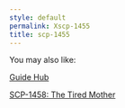 ```yaml
---
style: default
permalink: Xscp-1455
title: scp-1455
---
```

You may also like:

[Guide Hub](http://scp-wiki.net/guide-hub)

[SCP-1458: The Tired Mother](http://scp-wiki.net/scp-1458)
